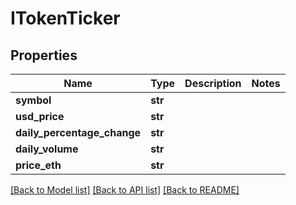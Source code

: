 # ITokenTicker

## Properties
Name | Type | Description | Notes
------------ | ------------- | ------------- | -------------
**symbol** | **str** |  | 
**usd_price** | **str** |  | 
**daily_percentage_change** | **str** |  | 
**daily_volume** | **str** |  | 
**price_eth** | **str** |  | 

[[Back to Model list]](../README.md#documentation-for-models) [[Back to API list]](../README.md#documentation-for-api-endpoints) [[Back to README]](../README.md)


